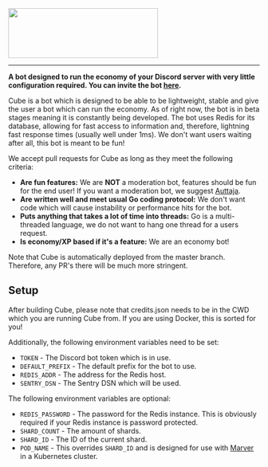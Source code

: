 <img src="https://i.imgur.com/fG94ZeC.png" width="300" height="100">

---

**A bot designed to run the economy of your Discord server with very little configuration required. You can invite the bot [here](https://discordapp.com/oauth2/authorize?client_id=660941659613298689&scope=bot&permissions=1546775744).**

Cube is a bot which is designed to be able to be lightweight, stable and give the user a bot which can run the economy. As of right now, the bot is in beta stages meaning it is constantly being developed. The bot uses Redis for its database, allowing for fast access to information and, therefore, lightning fast response times (usually well under 1ms). We don't want users waiting after all, this bot is meant to be fun!

We accept pull requests for Cube as long as they meet the following criteria:
- **Are fun features:** We are **NOT** a moderation bot, features should be fun for the end user! If you want a moderation bot, we suggest [Auttaja](https://auttaja.io/).
- **Are written well and meet usual Go coding protocol:** We don't want code which will cause instability or performance hits for the bot.
- **Puts anything that takes a lot of time into threads:** Go is a multi-threaded language, we do not want to hang one thread for a users request.
- **Is economy/XP based if it's a feature:** We are an economy bot!

Note that Cube is automatically deployed from the master branch. Therefore, any PR's there will be much more stringent.

## Setup
After building Cube, please note that credits.json needs to be in the CWD which you are running Cube from. If you are using Docker, this is sorted for you!

Additionally, the following environment variables need to be set:
- `TOKEN` - The Discord bot token which is in use.
- `DEFAULT_PREFIX` - The default prefix for the bot to use.
- `REDIS_ADDR` - The address for the Redis host.
- `SENTRY_DSN` - The Sentry DSN which will be used.

The following environment variables are optional:
- `REDIS_PASSWORD` - The password for the Redis instance. This is obviously required if your Redis instance is password protected.
- `SHARD_COUNT` - The amount of shards.
- `SHARD_ID` - The ID of the current shard.
- `POD_NAME` - This overrides `SHARD_ID` and is designed for use with [Marver](https://github.com/Auttaja-OpenSource/Marver) in a Kubernetes cluster.
